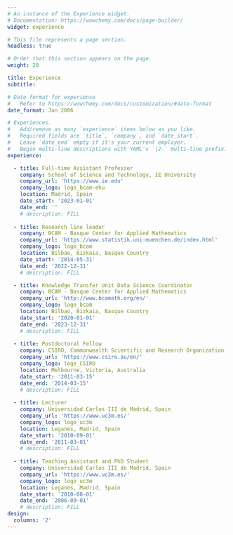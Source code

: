 ```yaml
---
# An instance of the Experience widget.
# Documentation: https://wowchemy.com/docs/page-builder/
widget: experience

# This file represents a page section.
headless: true

# Order that this section appears on the page.
weight: 20

title: Experience
subtitle:

# Date format for experience
#   Refer to https://wowchemy.com/docs/customization/#date-format
date_format: Jan 2006

# Experiences.
#   Add/remove as many `experience` items below as you like.
#   Required fields are `title`, `company`, and `date_start`.
#   Leave `date_end` empty if it's your current employer.
#   Begin multi-line descriptions with YAML's `|2-` multi-line prefix.
experience:

  - title: Full-time Assistant Professor
    company: School of Science and Technology, IE University 
    company_url: 'https://www.ie.edu'
    company_logo: logo_bcam-ehu
    location: Madrid, Spain
    date_start: '2023-01-01'
    date_end: ''
    # description: FILL
    
  - title: Research line leader
    company: BCAM - Basque Center for Applied Mathematics
    company_url: 'https://www.statistik.uni-muenchen.de/index.html'
    company_logo: logo_bcam
    location: Bilbao, Bizkaia, Basque Country
    date_start: '2014-05-31'
    date_end: '2022-12-31'
    # description: FILL

  - title: Knowledge Transfer Unit Data Science Coordinator
    company: BCAM - Basque Center for Applied Mathematics
    company_url: 'http://www.bcamath.org/en/'
    company_logo: logo_bcam
    location: Bilbao, Bizkaia, Basque Country
    date_start: '2020-01-01'
    date_end: '2023-12-31'
    # description: FILL
    
  - title: Postdoctoral Fellow
    company: CSIRO, Commonwealth Scientific and Research Organization
    company_url: 'https://www.csiro.au/en/'
    company_logo: logo_CSIRO
    location: Melbourne, Victoria, Australia
    date_start: '2011-03-15'
    date_end: '2014-03-15'
    # description: FILL
    
  - title: Lecturer
    company: Universidad Carlos III de Madrid, Spain
    company_url: 'https://www.uc3m.es/'
    company_logo: logo_uc3m
    location: Leganés, Madrid, Spain
    date_start: '2010-09-01'
    date_end: '2011-03-01'
    # description: FILL
    
  - title: Teaching Assistant and PhD Student
    company: Universidad Carlos III de Madrid, Spain
    company_url: 'https://www.uc3m.es/'
    company_logo: logo_uc3m
    location: Leganés, Madrid, Spain
    date_start: '2010-08-01'
    date_end: '2006-09-01'
    # description: FILL
design:
  columns: '2'
---
```

